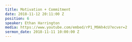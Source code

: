 ```yaml
---
title: Motivation + Commitment
date: 2018-11-12 20:11:00 Z
position: 6
speaker: Ethan Harrington
media: https://www.youtube.com/embed/rP1_M9Ah4cU?ecver=2
sermon_date: 2018-11-11 10:00:00 Z
---
```


